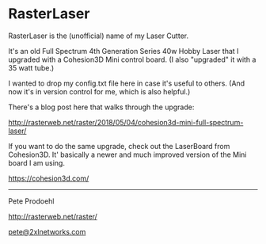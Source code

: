 # RasterLaser

RasterLaser is the (unofficial) name of my Laser Cutter.

It's an old Full Spectrum 4th Generation Series 40w Hobby Laser that I upgraded with a Cohesion3D Mini control board. (I also "upgraded" it with a 35 watt tube.)

I wanted to drop my config.txt file here in case it's useful to others. (And now it's in version control for me, which is also helpful.)


There's a blog post here that walks through the upgrade:

  http://rasterweb.net/raster/2018/05/04/cohesion3d-mini-full-spectrum-laser/


If you want to do the same upgrade, check out the LaserBoard from Cohesion3D. It' basically a newer and much improved version of the Mini board I am using.

  https://cohesion3d.com/


---

Pete Prodoehl

<http://rasterweb.net/raster/>

<pete@2xlnetworks.com>

